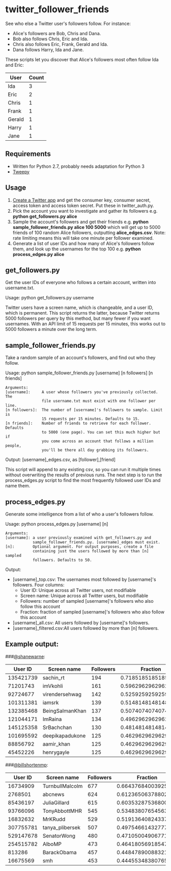 # twitter_follower_friends
See who else a Twitter user's followers follow. For instance:

* Alice's followers are Bob, Chris and Dana.
* Bob also follows Chris, Eric and Ida.
* Chris also follows Eric, Frank, Gerald and Ida.
* Dana follows Harry, Ida and Jane.

These scripts let you discover that Alice's followers most often follow Ida and Eric:

| User   | Count |
|--------|-------|
| Ida    | 3     |
| Eric   | 2     |
| Chris  | 1     |
| Frank  | 1     |
| Gerald | 1     |
| Harry  | 1     |
| Jane   | 1     |

## Requirements

* Written for Python 2.7, probably needs adaptation for Python 3
* [Tweepy](http://www.tweepy.org/)

## Usage

1. [Create a Twitter app](https://apps.twitter.com/) and get the consumer key, consumer secret, access token and access token secret. Put these in twitter_auth.py.
2. Pick the account you want to investigate and gather its followers e.g. **python get_followers.py alice**
3. Sample the account's followers and get their friends e.g. **python sample_follower_friends.py alice 100 5000** which will get up to 5000 friends of 100 random Alice followers, outputting **alice_edges.csv**. Note: rate limiting means this will take one minute per follower examined.
4. Generate a list of user IDs and how many of Alice's followers follow them, and look up the usernames for the top 100 e.g. **python process_edges.py alice**

## get_followers.py

Get the user IDs of everyone who follows a certain account, written into username.txt. 

Usage: python get_followers.py username

Twitter users have a screen name, which is changeable, and a user ID, which is permanent. This script returns the latter, because Twitter returns 5000 followers per query by this method, but many fewer if you want usernames. With an API limit of 15 requests per 15 minutes, this works out to 5000 followers a minute over the long term.

## sample_follower_friends.py

Take a random sample of an account's followers, and find out who they follow.

Usage: python sample_follower_friends.py [username] [n followers] [n friends]

    Arguments:
    [username]:     A user whose followers you've previously collected. The
                    file username.txt must exist with one follower per line.
    [n followers]:  The number of [username]'s followers to sample. Limit is
                    15 requests per 15 minutes. Defaults to 15.
    [n friends]:    Number of friends to retrieve for each follower. Defaults
                    to 5000 (one page). You can set this much higher but if
                    you come across an account that follows a million people,
                    you'll be there all day grabbing its followers.

Output: [username]\_edges.csv, as [follower],[friend]

This script will append to any existing csv, so you can run it multiple times
without overwriting the results of previous runs. The next step is to run the
process_edges.py script to find the most frequently followed user IDs and name them.

## process_edges.py

Generate some intelligence from a list of who a user's followers follow.

Usage: python process_edges.py [username] [n]

    Arguments:
    [username]: a user previously examined with get_followers.py and
                sample_follower_friends.py. [username]_edges must exist.
    [n]:        Optional argument. For output purposes, create a file 
                containing just the users followed by more than [n] sampled 
                followers. Defaults to 50.
                
Output:

* [username]\_top.csv:     The usernames most followed by [username]'s followers. Four columns:
  * User ID: Unique across all Twitter users, not modifiable
  * Screen name: Unique across all Twitter users, but modifiable
  * Followers: number of sampled [username]'s followers who also follow this account
  * Fraction: fraction of sampled [username]'s followers who also follow this account
* [username]\_all.csv:     All users followed by [username]'s followers.
* [username]\_filtered.csv:All users followed by more than [n] followers.

## Example output:

###[@shanewarne](https://www.twitter.com/shanewarne):

| User ID | Screen name | Followers | Fraction |
|--------|-------|--------|-------|
| 135421739 | sachin_rt | 194 | 0.7185185185185186 |
| 71201743 | imVkohli | 161 | 0.5962962962962963 |
| 92724677 | virendersehwag | 142 | 0.5259259259259259 |
| 101311381 | iamsrk | 139 | 0.5148148148148148 |
| 132385468 | BeingSalmanKhan | 137 | 0.5074074074074074 |
| 121044171 | ImRaina | 134 | 0.4962962962962963 |
| 145125358 | SrBachchan | 130 | 0.48148148148148145 |
| 101695592 | deepikapadukone | 125 | 0.46296296296296297 |
| 88856792 | aamir_khan | 125 | 0.46296296296296297 |
| 45452226 | henrygayle | 125 | 0.46296296296296297 |

###[@billshortenmp](https://www.twitter.com/billshortenmp):

| User ID | Screen name | Followers | Fraction |
|--------|-------|--------|-------|
|	16734909	| TurnbullMalcolm | 677 | 0.6643768400392541 |
|	2768501	| abcnews | 624 | 0.6123650637880275 |
|	85436197	| JuliaGillard | 615 | 0.6035328753680078 |
|	93766096	| TonyAbbottMHR | 545 | 0.534838076545633 |
|	16832632	| MrKRudd | 529 | 0.5191364082433758 |
|	307755781	| tanya_plibersek | 507 | 0.4975466143277723 |
|	529147678	| SenatorWong | 480 | 0.47105004906771347 |
|	254515782	| AlboMP | 473 | 0.46418056918547596 |
|	813286	| BarackObama | 457 | 0.44847890088321885 |
|	16675569	| smh | 453 | 0.4445534838076546 |
